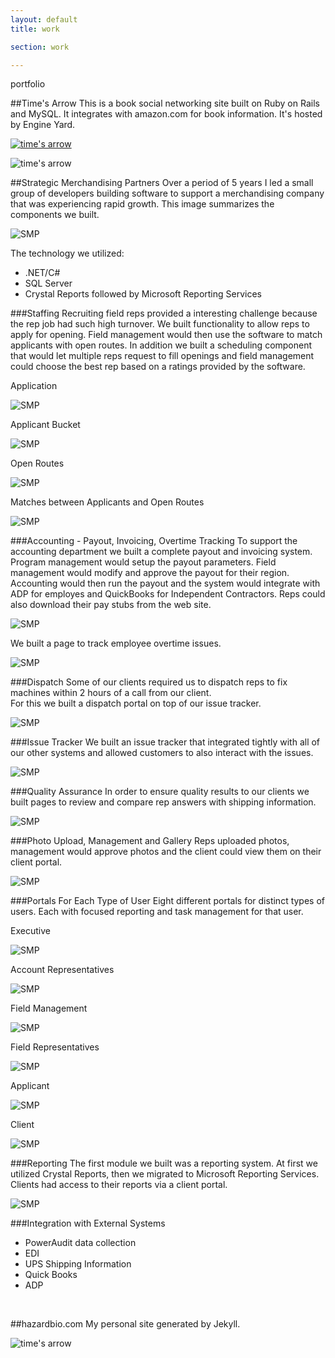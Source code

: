 ```yaml
---
layout: default
title: work

section: work

---
```

 <div id="portfolio">

  
<span class="portsub">portfolio</span>

##Time's Arrow
This is a book social networking site built on Ruby on Rails and MySQL.  It integrates with amazon.com for 
book information.  It's hosted by Engine Yard.

[<img src="../../images/timesarrow-ss.gif" alt="time's arrow" />](http://times-arrow.com)

<img src="../../images/timesarrow-ss-2.gif" alt="time's arrow" />


<br/>

##Strategic Merchandising Partners
Over a period of 5 years I led a small group of developers building software to support a 
merchandising company that was experiencing rapid growth. This image summarizes the components we built.

<img src="../../images/smp-summary.gif" alt="SMP" />

The technology we utilized:

- .NET/C#
- SQL Server
- Crystal Reports followed by Microsoft Reporting Services


###Staffing
Recruiting field reps provided a interesting challenge because the rep job had such high turnover.  We built
functionality to allow reps to apply for opening.  Field management would then use the software to match applicants with 
open routes.  In addition we built a scheduling component that would let multiple reps request to fill openings
and field management could choose the best rep based on a ratings provided by the software.

Application

<img src="../../images/application-ss.gif" alt="SMP" />

Applicant Bucket

<img src="../../images/applicants-ss.gif" alt="SMP" />

Open Routes

<img src="../../images/open-routes-ss.gif" alt="SMP" />

Matches between Applicants and Open Routes

<img src="../../images/matches-ss.gif" alt="SMP" />

###Accounting - Payout, Invoicing, Overtime Tracking
To support the accounting department we built a complete payout and invoicing system. Program management 
would setup the payout parameters. Field management would modify and approve the payout for their region.  
Accounting would then run the payout and the system would integrate with ADP for employes and QuickBooks 
for Independent Contractors. Reps could also download their pay stubs from the web site.

<img src="../../images/payout-cert-ss.gif" alt="SMP" />

We built a page to track employee overtime issues.

<img src="../../images/hr-overtime-tracking-ss.gif" alt="SMP" />

###Dispatch
Some of our clients required us to dispatch reps to fix machines within 2 hours of a call from our client.  
For this we built a dispatch portal on top of our issue tracker.

<img src="../../images/dispatch-ss.gif" alt="SMP" />

###Issue Tracker
We built an issue tracker that integrated tightly with all of our other systems and allowed customers to also
interact with the issues.

<img src="../../images/issue-tracking-ss.gif" alt="SMP" />

###Quality Assurance
In order to ensure quality results to our clients we built pages to review and compare rep answers with shipping information.

<img src="../../images/qa-ss.gif" alt="SMP" />

###Photo Upload, Management and Gallery
Reps uploaded photos, management would approve photos and the client could view them on their client portal.

<img src="../../images/gallery-ss.gif" alt="SMP" />

###Portals For Each Type of User
Eight different portals for distinct types of users.  Each with focused reporting and task management for 
that user.

Executive

<img src="../../images/exec-portal-ss.gif" alt="SMP" />

Account Representatives

<img src="../../images/ar-portal-ss.gif" alt="SMP" />

Field Management

<img src="../../images/sup-to-do-list-ss.gif" alt="SMP" />

Field Representatives

<img src="../../images/rep-ss.gif" alt="SMP" />

Applicant

<img src="../../images/applicant-portal-ss.gif" alt="SMP" />

Client

<img src="../../images/client-portal-ss.gif" alt="SMP" />

###Reporting
The first module we built was a reporting system. At first we utilized Crystal Reports, then we migrated 
to Microsoft Reporting Services.  Clients had access to their reports via a client portal.

<img src="../../images/reporting-ss.gif" alt="SMP" />

###Integration with External Systems
- PowerAudit data collection
- EDI
- UPS Shipping Information
- Quick Books
- ADP  

<br/>

##hazardbio.com
My personal site generated by Jekyll.

<img src="../../images/hazardbio-ss.gif" alt="time's arrow" />

</div>







